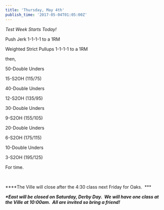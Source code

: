 ```yaml
---
title: 'Thursday, May 4th'
publish_time: '2017-05-04T01:05:00Z'
---
```


*Test Week Starts Today!*

Push Jerk 1-1-1-1 to a 1RM

Weighted Strict Pullups 1-1-1-1 to a 1RM

then,

50-Double Unders

15-S2OH (115/75)

40-Double Unders

12-S2OH (135/95)

30-Double Unders

9-S2OH (155/105)

20-Double Unders

6-S2OH (175/115)

10-Double Unders

3-S2OH (195/125)

For time.

 

***\*The Ville will close after the 4:30 class next Friday for Oaks.
 ***

***\*East will be closed on Saturday, Derby Day.  We will have one class
at the Ville at 10:00am.  All are invited so bring a friend!***

 
